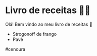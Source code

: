 # Livro de receitas :man_cook:

Olá! Bem vindo ao meu livro de receitas :wave:

- Strogonoff de frango
- Pavê

#cenoura
